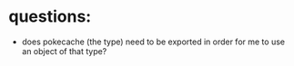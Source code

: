 # questions:
- does pokecache (the type) need to be exported in order for me to use an object of that type?